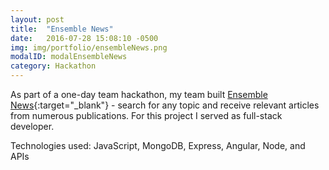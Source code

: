 ```yaml
---
layout: post
title:  "Ensemble News"
date:   2016-07-28 15:08:10 -0500
img: img/portfolio/ensembleNews.png
modalID: modalEnsembleNews
category: Hackathon
---
```


As part of a one-day team hackathon, my team built [Ensemble News][link]{:target="_blank"} - search for any topic and receive relevant articles from numerous publications.  For this project I served as full-stack developer.

Technologies used: JavaScript, MongoDB, Express, Angular, Node, and APIs

[link]: http://ensemble-news.herokuapp.com